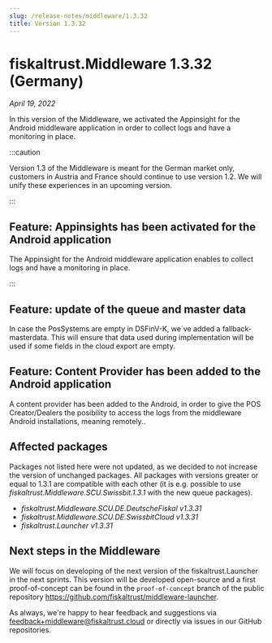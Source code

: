 ```yaml
---
slug: /release-notes/middleware/1.3.32
title: Version 1.3.32
---
```


# fiskaltrust.Middleware 1.3.32 (Germany)
_April 19, 2022_

In this version of the Middleware, we activated the Appinsight for the Android middleware application in order to collect logs and have a monitoring in place.

:::caution

Version 1.3 of the Middleware is meant for the German market only, customers in Austria and France should continue to use version 1.2. We will unify these experiences in an upcoming version.

:::

## Feature: Appinsights has been activated for the Android application

The Appinsight for the Android middleware application enables to collect logs and have a monitoring in place.

:::

## Feature: update of the queue and master data

In case the PosSystems are empty in DSFinV-K, we´ve added a fallback-masterdata. This will ensure that data used during implementation will be used if some fields in the cloud export are empty.

## Feature: Content Provider has been added to the Android application

A content provider has been added to the Android,  in order to give the POS Creator/Dealers the posibility to access the logs from the middleware Android installations, meaning remotely..

## Affected packages

Packages not listed here were not updated, as we decided to not increase the version of unchanged packages. All packages with versions greater or equal to 1.3.1 are compatible with each other (it is e.g. possible to use _fiskaltrust.Middleware.SCU.Swissbit.1.3.1_ with the new queue packages).

- _fiskaltrust.Middleware.SCU.DE.DeutscheFiskal v1.3.31_
- _fiskaltrust.Middleware.SCU.DE.SwissbitCloud v1.3.31_
- _fiskaltrust.Launcher v1.3.31_
## Next steps in the Middleware
We will focus on developing of the next version of the fiskaltrust.Launcher in the next sprints.
This version will be developed open-source and a first proof-of-concept can be found in the `proof-of-concept` branch of the public repository https://github.com/fiskaltrust/middleware-launcher.

As always, we're happy to hear feedback and suggestions via [feedback+middleware@fiskaltrust.cloud](mailto:feedback+middleware@fiskaltrust.cloud) or directly via issues in our GitHub repositories.
